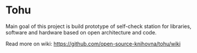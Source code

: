 Tohu
====
Main goal of this project is build prototype of self-check station for libraries, software and hardware based on open architecture and code.

Read more on wiki: https://github.com/open-source-knihovna/tohu/wiki
